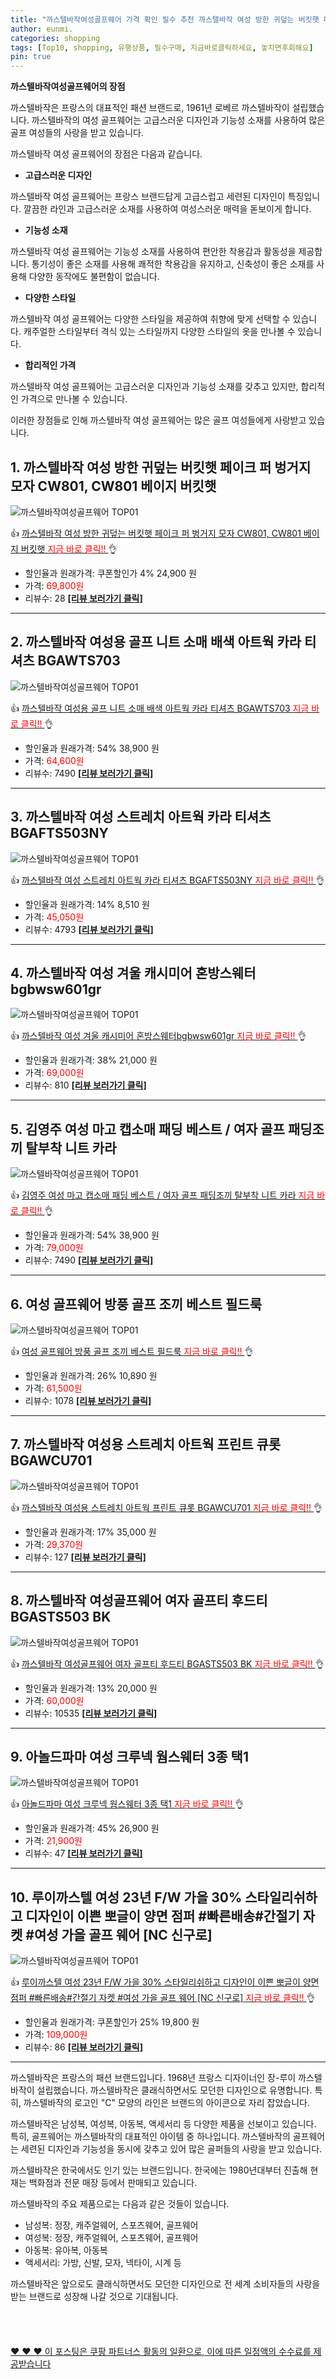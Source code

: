 ```yaml
---
title: "까스텔바작여성골프웨어 가격 확인 필수 추천 까스텔바작 여성 방한 귀덮는 버킷햇 페이크 퍼 벙거지 모자 CW801, CW801 베이지 버킷햇 비교 장점 구매가이드"
author: eunmi.
categories: shopping
tags: [Top10, shopping, 유행상품, 필수구매, 지금바로클릭하세요, 놓치면후회해요]
pin: true
---
```

**까스텔바작여성골프웨어의 장점**

까스텔바작은 프랑스의 대표적인 패션 브랜드로, 1961년 로베르 까스텔바작이 설립했습니다. 까스텔바작의 여성 골프웨어는 고급스러운 디자인과 기능성 소재를 사용하여 많은 골프 여성들의 사랑을 받고 있습니다.

까스텔바작 여성 골프웨어의 장점은 다음과 같습니다.

* **고급스러운 디자인**

까스텔바작 여성 골프웨어는 프랑스 브랜드답게 고급스럽고 세련된 디자인이 특징입니다. 깔끔한 라인과 고급스러운 소재를 사용하여 여성스러운 매력을 돋보이게 합니다.

* **기능성 소재**

까스텔바작 여성 골프웨어는 기능성 소재를 사용하여 편안한 착용감과 활동성을 제공합니다. 통기성이 좋은 소재를 사용해 쾌적한 착용감을 유지하고, 신축성이 좋은 소재를 사용해 다양한 동작에도 불편함이 없습니다.

* **다양한 스타일**

까스텔바작 여성 골프웨어는 다양한 스타일을 제공하여 취향에 맞게 선택할 수 있습니다. 캐주얼한 스타일부터 격식 있는 스타일까지 다양한 스타일의 옷을 만나볼 수 있습니다.

* **합리적인 가격**

까스텔바작 여성 골프웨어는 고급스러운 디자인과 기능성 소재를 갖추고 있지만, 합리적인 가격으로 만나볼 수 있습니다.

이러한 장점들로 인해 까스텔바작 여성 골프웨어는 많은 골프 여성들에게 사랑받고 있습니다.

   

## 1. 까스텔바작 여성 방한 귀덮는 버킷햇 페이크 퍼 벙거지 모자 CW801, CW801 베이지 버킷햇

![까스텔바작여성골프웨어 TOP01](https://thumbnail8.coupangcdn.com/thumbnails/remote/230x230ex/image/vendor_inventory/de03/feaabf74fdc2128b1e26f4637a05472f69cd180475baa818573339694d76.jpg)


👍 [까스텔바작 여성 방한 귀덮는 버킷햇 페이크 퍼 벙거지 모자 CW801, CW801 베이지 버킷햇 <font color=red> 지금 바로 클릭!! </font> ](https://link.coupang.com/re/AFFSDP?lptag=AF3617701&subid=GithubCoopas&pageKey=6928421184&traceid=V0-153&itemId=16756691182&vendorItemId=83938856936) 👌 


- 할인율과 원래가격: 쿠폰할인가 4%  24,900   원
- 가격: <span style='color:red'>69,800원</span>
- 리뷰수: 28  [**[리뷰 보러가기 클릭]**](https://link.coupang.com/re/AFFSDP?lptag=AF3617701&subid=GithubCoopas&pageKey=6928421184&traceid=V0-153&itemId=16756691182&vendorItemId=83938856936)

---


   

## 2. 까스텔바작 여성용 골프 니트 소매 배색 아트웍 카라 티셔츠 BGAWTS703

![까스텔바작여성골프웨어 TOP01](https://thumbnail7.coupangcdn.com/thumbnails/remote/230x230ex/image/vendor_inventory/cd4e/af4e1dcd0422166e06829657386401332b1e758b59ca9cedb36f4ef0e22f.jpg)


👍 [까스텔바작 여성용 골프 니트 소매 배색 아트웍 카라 티셔츠 BGAWTS703 <font color=red> 지금 바로 클릭!! </font> ](https://link.coupang.com/re/AFFSDP?lptag=AF3617701&subid=GithubCoopas&pageKey=6216580463&traceid=V0-153&itemId=12418888034&vendorItemId=86905819080) 👌 


- 할인율과 원래가격: 54%  38,900   원
- 가격: <span style='color:red'>64,600원</span>
- 리뷰수: 7490  [**[리뷰 보러가기 클릭]**](https://link.coupang.com/re/AFFSDP?lptag=AF3617701&subid=GithubCoopas&pageKey=6216580463&traceid=V0-153&itemId=12418888034&vendorItemId=86905819080)

---


   

## 3. 까스텔바작 여성 스트레치 아트웍 카라 티셔츠 BGAFTS503NY

![까스텔바작여성골프웨어 TOP01](https://thumbnail6.coupangcdn.com/thumbnails/remote/230x230ex/image/vendor_inventory/4a29/3da1fbf4a3a719841694bf706958133781eb4a90f7b4e1883b0e60e207d2.jpg)


👍 [까스텔바작 여성 스트레치 아트웍 카라 티셔츠 BGAFTS503NY <font color=red> 지금 바로 클릭!! </font> ](https://link.coupang.com/re/AFFSDP?lptag=AF3617701&subid=GithubCoopas&pageKey=6695581377&traceid=V0-153&itemId=15488662053&vendorItemId=83189640397) 👌 


- 할인율과 원래가격: 14%  8,510   원
- 가격: <span style='color:red'>45,050원</span>
- 리뷰수: 4793  [**[리뷰 보러가기 클릭]**](https://link.coupang.com/re/AFFSDP?lptag=AF3617701&subid=GithubCoopas&pageKey=6695581377&traceid=V0-153&itemId=15488662053&vendorItemId=83189640397)

---


   

## 4. 까스텔바작 여성 겨울 캐시미어 혼방스웨터bgbwsw601gr

![까스텔바작여성골프웨어 TOP01](https://thumbnail10.coupangcdn.com/thumbnails/remote/230x230ex/image/vendor_inventory/783a/1585d392aa892183bb6560156279444ea4b1d7a29eef8a5d8f6b47811a4e.jpg)


👍 [까스텔바작 여성 겨울 캐시미어 혼방스웨터bgbwsw601gr <font color=red> 지금 바로 클릭!! </font> ](https://link.coupang.com/re/AFFSDP?lptag=AF3617701&subid=GithubCoopas&pageKey=6825916245&traceid=V0-153&itemId=16191911022&vendorItemId=84899029619) 👌 


- 할인율과 원래가격: 38%  21,000   원
- 가격: <span style='color:red'>69,000원</span>
- 리뷰수: 810  [**[리뷰 보러가기 클릭]**](https://link.coupang.com/re/AFFSDP?lptag=AF3617701&subid=GithubCoopas&pageKey=6825916245&traceid=V0-153&itemId=16191911022&vendorItemId=84899029619)

---


   

## 5. 김영주 여성 마고 캡소매 패딩 베스트 / 여자 골프 패딩조끼 탈부착 니트 카라

![까스텔바작여성골프웨어 TOP01](https://thumbnail6.coupangcdn.com/thumbnails/remote/230x230ex/image/vendor_inventory/f399/ac157891e1ec6fffdec8f8546e77413c3daddc3f6551a8a4e6bcdced8432.jpg)


👍 [김영주 여성 마고 캡소매 패딩 베스트 / 여자 골프 패딩조끼 탈부착 니트 카라 <font color=red> 지금 바로 클릭!! </font> ](https://link.coupang.com/re/AFFSDP?lptag=AF3617701&subid=GithubCoopas&pageKey=7660656662&traceid=V0-153&itemId=20408326812&vendorItemId=87622225703) 👌 


- 할인율과 원래가격: 54%  38,900   원
- 가격: <span style='color:red'>79,000원</span>
- 리뷰수: 7490  [**[리뷰 보러가기 클릭]**](https://link.coupang.com/re/AFFSDP?lptag=AF3617701&subid=GithubCoopas&pageKey=7660656662&traceid=V0-153&itemId=20408326812&vendorItemId=87622225703)

---


   

## 6. 여성 골프웨어 방풍 골프 조끼 베스트 필드룩

![까스텔바작여성골프웨어 TOP01](https://thumbnail7.coupangcdn.com/thumbnails/remote/230x230ex/image/vendor_inventory/fb1c/573a1d4626006cafaccc4fa6dd054011e723e1026324e0d0e57730a42dae.jpeg)


👍 [여성 골프웨어 방풍 골프 조끼 베스트 필드룩 <font color=red> 지금 바로 클릭!! </font> ](https://link.coupang.com/re/AFFSDP?lptag=AF3617701&subid=GithubCoopas&pageKey=7291804844&traceid=V0-153&itemId=18639091248&vendorItemId=85774244095) 👌 


- 할인율과 원래가격: 26%  10,890   원
- 가격: <span style='color:red'>61,500원</span>
- 리뷰수: 1078  [**[리뷰 보러가기 클릭]**](https://link.coupang.com/re/AFFSDP?lptag=AF3617701&subid=GithubCoopas&pageKey=7291804844&traceid=V0-153&itemId=18639091248&vendorItemId=85774244095)

---


   

## 7. 까스텔바작 여성용 스트레치 아트웍 프린트 큐롯 BGAWCU701

![까스텔바작여성골프웨어 TOP01](https://thumbnail6.coupangcdn.com/thumbnails/remote/230x230ex/image/rs_quotation_api/kelwhfs7/a56ba010303e478a99f23aa169db99c2.jpg)


👍 [까스텔바작 여성용 스트레치 아트웍 프린트 큐롯 BGAWCU701 <font color=red> 지금 바로 클릭!! </font> ](https://link.coupang.com/re/AFFSDP?lptag=AF3617701&subid=GithubCoopas&pageKey=6145013698&traceid=V0-153&itemId=11818616821&vendorItemId=79092111233) 👌 


- 할인율과 원래가격: 17%  35,000   원
- 가격: <span style='color:red'>29,370원</span>
- 리뷰수: 127  [**[리뷰 보러가기 클릭]**](https://link.coupang.com/re/AFFSDP?lptag=AF3617701&subid=GithubCoopas&pageKey=6145013698&traceid=V0-153&itemId=11818616821&vendorItemId=79092111233)

---


   

## 8. 까스텔바작 여성골프웨어 여자 골프티 후드티 BGASTS503 BK

![까스텔바작여성골프웨어 TOP01](https://thumbnail6.coupangcdn.com/thumbnails/remote/230x230ex/image/vendor_inventory/b8e3/d15fe5c12c2cf43635679d505efebf84f7be6eb943d032f9fd1b3253c0ff.jpg)


👍 [까스텔바작 여성골프웨어 여자 골프티 후드티 BGASTS503 BK <font color=red> 지금 바로 클릭!! </font> ](https://link.coupang.com/re/AFFSDP?lptag=AF3617701&subid=GithubCoopas&pageKey=7335955858&traceid=V0-153&itemId=18844000709&vendorItemId=85973547868) 👌 


- 할인율과 원래가격: 13%  20,000   원
- 가격: <span style='color:red'>60,000원</span>
- 리뷰수: 10535  [**[리뷰 보러가기 클릭]**](https://link.coupang.com/re/AFFSDP?lptag=AF3617701&subid=GithubCoopas&pageKey=7335955858&traceid=V0-153&itemId=18844000709&vendorItemId=85973547868)

---


   

## 9. 아놀드파마 여성 크루넥 웜스웨터 3종 택1

![까스텔바작여성골프웨어 TOP01](https://thumbnail7.coupangcdn.com/thumbnails/remote/230x230ex/image/vendor_inventory/0276/a67e52b601eeb31617e6d47695a0a1039b6937175620ac29f915d23addd6.jpg)


👍 [아놀드파마 여성 크루넥 웜스웨터 3종 택1 <font color=red> 지금 바로 클릭!! </font> ](https://link.coupang.com/re/AFFSDP?lptag=AF3617701&subid=GithubCoopas&pageKey=6793485869&traceid=V0-153&itemId=16011534614&vendorItemId=83216200295) 👌 


- 할인율과 원래가격: 45%  26,900   원
- 가격: <span style='color:red'>21,900원</span>
- 리뷰수: 47  [**[리뷰 보러가기 클릭]**](https://link.coupang.com/re/AFFSDP?lptag=AF3617701&subid=GithubCoopas&pageKey=6793485869&traceid=V0-153&itemId=16011534614&vendorItemId=83216200295)

---


   

## 10. 루이까스텔 여성 23년 F/W 가을 30% 스타일리쉬하고 디자인이 이쁜 뽀글이 양면 점퍼 #빠른배송#간절기 자켓 #여성 가을 골프 웨어 [NC 신구로]

![까스텔바작여성골프웨어 TOP01](https://thumbnail10.coupangcdn.com/thumbnails/remote/230x230ex/image/vendor_inventory/2a64/eb0d86f83a4ab5f0d2b8c3550bbd7dfcf17beca87a3f6358eb85c5cdb5b9.jpg)


👍 [루이까스텔 여성 23년 F/W 가을 30% 스타일리쉬하고 디자인이 이쁜 뽀글이 양면 점퍼 #빠른배송#간절기 자켓 #여성 가을 골프 웨어 [NC 신구로] <font color=red> 지금 바로 클릭!! </font> ](https://link.coupang.com/re/AFFSDP?lptag=AF3617701&subid=GithubCoopas&pageKey=7616536003&traceid=V0-153&itemId=20183645889&vendorItemId=83160566352) 👌 


- 할인율과 원래가격: 쿠폰할인가 25%  19,800   원
- 가격: <span style='color:red'>109,000원</span>
- 리뷰수: 86  [**[리뷰 보러가기 클릭]**](https://link.coupang.com/re/AFFSDP?lptag=AF3617701&subid=GithubCoopas&pageKey=7616536003&traceid=V0-153&itemId=20183645889&vendorItemId=83160566352)

---
까스텔바작은 프랑스의 패션 브랜드입니다. 1968년 프랑스 디자이너인 장-루이 까스텔바작이 설립했습니다. 까스텔바작은 클래식하면서도 모던한 디자인으로 유명합니다. 특히, 까스텔바작의 로고인 "C" 모양의 라인은 브랜드의 아이콘으로 자리 잡았습니다.

까스텔바작은 남성복, 여성복, 아동복, 액세서리 등 다양한 제품을 선보이고 있습니다. 특히, 골프웨어는 까스텔바작의 대표적인 아이템 중 하나입니다. 까스텔바작의 골프웨어는 세련된 디자인과 기능성을 동시에 갖추고 있어 많은 골퍼들의 사랑을 받고 있습니다.

까스텔바작은 한국에서도 인기 있는 브랜드입니다. 한국에는 1980년대부터 진출해 현재는 백화점과 전문 매장 등에서 판매되고 있습니다.

까스텔바작의 주요 제품으로는 다음과 같은 것들이 있습니다.

* 남성복: 정장, 캐주얼웨어, 스포츠웨어, 골프웨어
* 여성복: 정장, 캐주얼웨어, 스포츠웨어, 골프웨어
* 아동복: 유아복, 아동복
* 액세서리: 가방, 신발, 모자, 넥타이, 시계 등

까스텔바작은 앞으로도 클래식하면서도 모던한 디자인으로 전 세계 소비자들의 사랑을 받는 브랜드로 성장해 나갈 것으로 기대됩니다.<br><br><br><br><br> [ ❤ ❤ ❤ 이 포스팅은 쿠팡 파트너스 활동의 일환으로, 이에 따른 일정액의 수수료를 제공받습니다](https://link.coupang.com/a/bcEFyh)